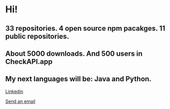 # Hi!
## 33 repositories. 4 open source npm pacakges. 11 public repositories.
## About 5000 downloads. And 500 users in CheckAPI.app
## My next languages will be: Java and Python.
[Linkedin](https://www.linkedin.com/in/aykhan-musayev-905935233/)

<a href="mailto:chocoantirus@gmail.com">Send an email</a>

